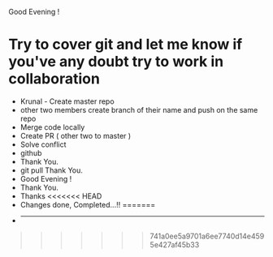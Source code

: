 Good Evening !
# Try to cover git and let me know if you've any doubt try to work in collaboration 
- Krunal - Create master repo
- other two members create branch of their name and push on the same repo
- Merge code locally 
- Create PR ( other two to master )
- Solve conflict
- github
- Thank You.
- git pull
Thank You.
- Good Evening !
- Thank You.
- Thanks
<<<<<<< HEAD
- Changes done, Completed...!!
=======
- _______

>>>>>>> 741a0ee5a9701a6ee7740d14e4595e427af45b33
